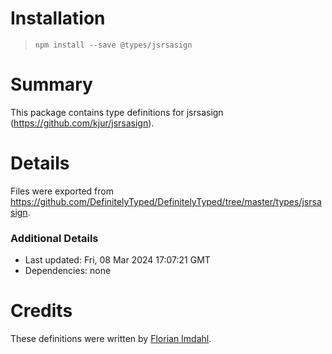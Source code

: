 # Installation
> `npm install --save @types/jsrsasign`

# Summary
This package contains type definitions for jsrsasign (https://github.com/kjur/jsrsasign).

# Details
Files were exported from https://github.com/DefinitelyTyped/DefinitelyTyped/tree/master/types/jsrsasign.

### Additional Details
 * Last updated: Fri, 08 Mar 2024 17:07:21 GMT
 * Dependencies: none

# Credits
These definitions were written by [Florian Imdahl](https://github.com/ffflorian).
